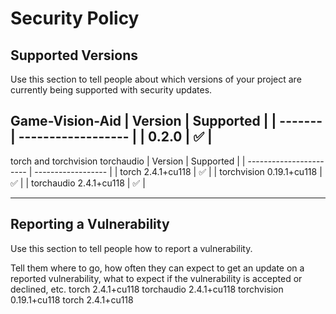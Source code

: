 # Security Policy

## Supported Versions

Use this section to tell people about which versions of your project are
currently being supported with security updates.

Game-Vision-Aid
| Version | Supported          |
| ------- | ------------------ |
| 0.2.0   | :white_check_mark: |
---------------------------------


torch and torchvision torchaudio
|                 Version | Supported          |
| ----------------------- | ------------------ |
| torch    2.4.1+cu118    | :white_check_mark: |
| torchvision   0.19.1+cu118  | :white_check_mark: |
| torchaudio    2.4.1+cu118  | :white_check_mark: |

---------------------------------


## Reporting a Vulnerability

Use this section to tell people how to report a vulnerability.

Tell them where to go, how often they can expect to get an update on a
reported vulnerability, what to expect if the vulnerability is accepted or
declined, etc.
torch             2.4.1+cu118
torchaudio    2.4.1+cu118
torchvision   0.19.1+cu118
torch    2.4.1+cu118

